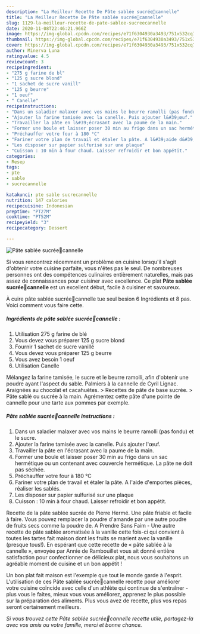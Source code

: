 ```yaml
---
description: "La Meilleur Recette De Pâte sablée sucrée🥠cannelle"
title: "La Meilleur Recette De Pâte sablée sucrée🥠cannelle"
slug: 1129-la-meilleur-recette-de-pate-sablee-sucreecannelle
date: 2020-11-08T22:46:21.966Z
image: https://img-global.cpcdn.com/recipes/e71f6304930a3493/751x532cq70/pate-sablee-sucree🥠cannelle-photo-principale-de-la-recette.jpg
thumbnail: https://img-global.cpcdn.com/recipes/e71f6304930a3493/751x532cq70/pate-sablee-sucree🥠cannelle-photo-principale-de-la-recette.jpg
cover: https://img-global.cpcdn.com/recipes/e71f6304930a3493/751x532cq70/pate-sablee-sucree🥠cannelle-photo-principale-de-la-recette.jpg
author: Minerva Luna
ratingvalue: 4.5
reviewcount: 3
recipeingredient:
- "275 g farine de bl"
- "125 g sucre blond"
- "1 sachet de sucre vanill"
- "125 g beurre"
- "1 oeuf"
- " Canelle"
recipeinstructions:
- "Dans un saladier malaxer avec vos mains le beurre ramolli (pas fondu) et le sucre."
- "Ajouter la farine tamisée avec la canelle. Puis ajouter l&#39;œuf."
- "Travailler la pâte en l&#39;écrasant avec la paume de la main."
- "Former une boule et laisser poser 30 min au frigo dans un sac hermétique ou un contenant avec couvercle hermétique. La pâte ne doit pas séchée."
- "Préchauffer votre four à 180 °C"
- "Fariner votre plan de travail et étaler la pâte. A l&#39;aide d&#39;emportes pièces, réaliser les sablés."
- "Les disposer sur papier sulfurisé sur une plaque"
- "Cuisson : 10 min à four chaud. Laisser refroidir et bon appétit."
categories:
- Resep
tags:
- pte
- sable
- sucrecannelle

katakunci: pte sable sucrecannelle 
nutrition: 147 calories
recipecuisine: Indonesian
preptime: "PT27M"
cooktime: "PT52M"
recipeyield: "3"
recipecategory: Dessert

---
```



![Pâte sablée sucrée🥠cannelle](https://img-global.cpcdn.com/recipes/e71f6304930a3493/751x532cq70/pate-sablee-sucree🥠cannelle-photo-principale-de-la-recette.jpg)

Si vous rencontrez récemment un problème en cuisine lorsqu'il s'agit d'obtenir votre cuisine parfaite, vous n'êtes pas le seul. De nombreuses personnes ont des compétences culinaires entièrement naturelles, mais pas assez de connaissances pour cuisiner avec excellence. Ce plat <strong> Pâte sablée sucrée🥠cannelle </strong> est un excellent début, facile à cuisiner et savoureux.

<!--inarticleads1-->

À cuire pâte sablée sucrée🥠cannelle tue seul besion 6 Ingrédients et 8 pas. Voici comment vous faire cette.

##### Ingrédients de pâte sablée sucrée🥠cannelle :

1. Utilisation 275 g farine de blé
1. Vous devez vous préparer 125 g sucre blond
1. Fournir 1 sachet de sucre vanillé
1. Vous devez vous préparer 125 g beurre
1. Vous avez besoin 1 oeuf
1. Utilisation  Canelle


Mélangez la farine tamisée, le sucre et le beurre ramolli, afin d&#39;obtenir une poudre ayant l&#39;aspect du sable. Palmiers à la cannelle de Cyril Lignac. Araignées au chocolat et cacahuètes. &gt; Recettes de pâte de base sucrée. &gt; Pâte sablé ou sucrée à la main. Agrémentez cette pâte d&#39;une pointe de cannelle pour une tarte aux pommes par exemple. 

<!--inarticleads2-->

##### Pâte sablée sucrée🥠cannelle instructions :

1. Dans un saladier malaxer avec vos mains le beurre ramolli (pas fondu) et le sucre.
1. Ajouter la farine tamisée avec la canelle. Puis ajouter l&#39;œuf.
1. Travailler la pâte en l&#39;écrasant avec la paume de la main.
1. Former une boule et laisser poser 30 min au frigo dans un sac hermétique ou un contenant avec couvercle hermétique. La pâte ne doit pas séchée.
1. Préchauffer votre four à 180 °C
1. Fariner votre plan de travail et étaler la pâte. A l&#39;aide d&#39;emportes pièces, réaliser les sablés.
1. Les disposer sur papier sulfurisé sur une plaque
1. Cuisson : 10 min à four chaud. Laisser refroidir et bon appétit.


Recette de la pâte sablée sucrée de Pierre Hermé. Une pâte friable et facile à faire. Vous pouvez remplacer la poudre d&#39;amande par une autre poudre de fruits secs comme la poudre de. A Prendre Sans Faim - Une autre recette de pâte sablée aromatisée à la vanille cette fois-ci qui convient à toutes les tartes fait maison dont les fruits se marient avec la vanille (presque tous!). En espérant que cette recette de « pâte sablée à la cannelle », envoyée par Annie de Rambouillet vous ait donné entière satisfaction pour confectionner ce délicieux plat, nous vous souhaitons un agréable moment de cuisine et un bon appétit ! 

<!--inarticleads1-->

<p>
Un bon plat fait maison est l'exemple que tout le monde garde à l'esprit. L'utilisation de ces Pâte sablée sucrée🥠cannelle recette pour améliorer votre cuisine coïncide avec celle d'un athlète qui continue de s'entraîner - plus vous le faites, mieux vous vous améliorez, apprenez le plus possible sur la préparation des aliments. Plus vous avez de recette, plus vos repas seront certainement meilleurs.
</p>

<p>
<i>Si vous trouvez cette Pâte sablée sucrée🥠cannelle recette utile, partagez-la avec vos amis ou votre famille, merci et bonne chance.</i>
</p>
